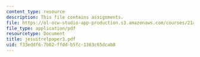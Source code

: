```yaml
---
content_type: resource
description: This file contains assignments.
file: https://ol-ocw-studio-app-production.s3.amazonaws.com/courses/21a-441-the-conquest-of-america-spring-2004/f33eddf67b02ffddb5fc1363c65dcab8_jesuitrelpaper3.pdf
file_type: application/pdf
resourcetype: Document
title: jesuitrelpaper3.pdf
uid: f33eddf6-7b02-ffdd-b5fc-1363c65dcab8
---
```

